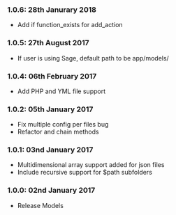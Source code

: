 ### 1.0.6: 28th Janurary 2018
* Add if function_exists for add_action

### 1.0.5: 27th August 2017
* If user is using Sage, default path to be app/models/

### 1.0.4: 06th February 2017
* Add PHP and YML file support

### 1.0.2: 05th January 2017
* Fix multiple config per files bug
* Refactor and chain methods

### 1.0.1: 03nd January 2017
* Multidimensional array support added for json files
* Include recursive support for $path subfolders

### 1.0.0: 02nd January 2017
* Release Models
